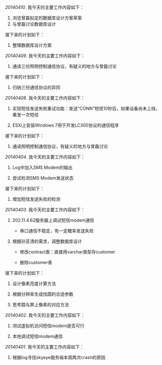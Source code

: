 *20140410*.
我今天的主要工作内容如下：

1.  浏览曾磊拟定的数据库设计方案草案
2.  与曾磊讨论数据库设计

接下来的计划如下：

1.  整理数据库设计方案

*20140409*.
我今天的主要工作内容如下：

1.  通读三份照明控制通信协议，有疑义的地方与曾磊讨论

接下来的计划如下：

1.  归纳三份通信协议的异同

*20140408*.
我今天的主要工作内容如下：

1.  实现短信发送失败重试功能：发送"CONN"短信10秒后，如果设备尚未上线，重发一次短信

2.  ESXi上安装Windows 7用于开发LC300协议的通信程序

接下来的计划如下：

1.  通读照明控制通信协议，有疑义的地方与曾磊讨论

*20140404*.
我今天的主要工作内容如下：

1.  Log中加入SMS Modem的输出

2.  尝试检测SMS Modem发送状态

接下来的计划如下：

1.  增加短信发送失败的检测

*20140403*.
我今天的主要工作内容如下：

1.  202.11.4.62服务器上调试短信modem通信

    -   串口通信不稳定，有一定概率发送失败

2.  根据孙亚清的需求，调整数据库设计

    -   修改contract表：直接用varchar类型存customer

    -   删除customer表

接下来的计划如下：

1.  设计像素亮度计算方法

2.  根据分辨率生成找圆的合适参数

3.  思考圆与屏上像素的对应方法

*20140402*.
我今天的主要工作内容如下：

1.  测试虚拟机访问短信modem是否可行

2.  本地调试短信modem通信

*20140401*.
我今天的主要工作内容如下：

1.  根据log寻找skyeye服务端本周两次crash的原因

